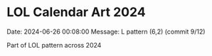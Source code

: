 # LOL Calendar Art 2024

Date: 2024-06-26 00:08:00
Message: L pattern (6,2) (commit 9/12)

Part of LOL pattern across 2024
